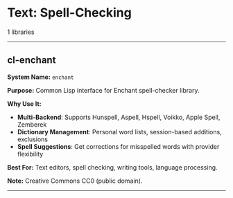 # Text: Spell-Checking

1 libraries

---

## cl-enchant

**System Name:** `enchant`

**Purpose:** Common Lisp interface for Enchant spell-checker library.

**Why Use It:**
- **Multi-Backend**: Supports Hunspell, Aspell, Hspell, Voikko, Apple Spell, Zemberek
- **Dictionary Management**: Personal word lists, session-based additions, exclusions
- **Spell Suggestions**: Get corrections for misspelled words with provider flexibility

**Best For:** Text editors, spell checking, writing tools, language processing.

**Note:** Creative Commons CC0 (public domain).

---


